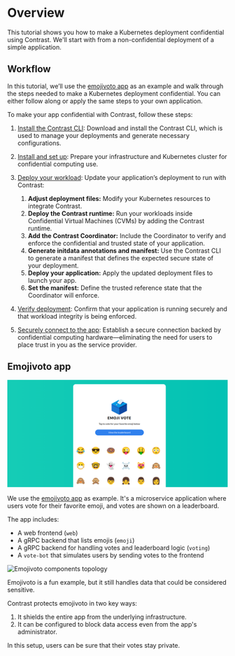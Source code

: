 # Overview

This tutorial shows you how to make a Kubernetes deployment confidential using Contrast.
We'll start with from a non-confidential deployment of a simple application.

## Workflow

In this tutorial, we’ll use the [emojivoto app](#emojivoto-app) as an example and walk through the steps needed to make a Kubernetes deployment confidential.
You can either follow along or apply the same steps to your own application.

To make your app confidential with Contrast, follow these steps:

1. [Install the Contrast CLI](../howto/install-cli.md):
   Download and install the Contrast CLI, which is used to manage your deployments and generate necessary configurations.

2. [Install and set up](../howto/cluster-setup/bare-metal.md):
   Prepare your infrastructure and Kubernetes cluster for confidential computing use.

3. [Deploy your workload](./deployment):
   Update your application’s deployment to run with Contrast:

   1. **Adjust deployment files:** Modify your Kubernetes resources to integrate Contrast.
   2. **Deploy the Contrast runtime:** Run your workloads inside Confidential Virtual Machines (CVMs) by adding the Contrast runtime.
   3. **Add the Contrast Coordinator:** Include the Coordinator to verify and enforce the confidential and trusted state of your application.
   4. **Generate initdata annotations and manifest:** Use the Contrast CLI to generate a manifest that defines the expected secure state of your deployment.
   5. **Deploy your application:** Apply the updated deployment files to launch your app.
   6. **Set the manifest:** Define the trusted reference state that the Coordinator will enforce.

4. [Verify deployment](./deployment.md#7-verify-deployment):
   Confirm that your application is running securely and that workload integrity is being enforced.

5. [Securely connect to the app](./deployment.md#8-connect-securely-to-the-frontend):
   Establish a secure connection backed by confidential computing hardware—eliminating the need for users to place trust in you as the service provider.

## Emojivoto app

![Screenshot of the Emojivoto UI](../_media/emoijvoto.png)

We use the [emojivoto app](https://github.com/BuoyantIO/emojivoto) as example.
It's a microservice application where users vote for their favorite emoji, and votes are shown on a leaderboard.

The app includes:

- A web frontend (`web`)
- A gRPC backend that lists emojis (`emoji`)
- A gRPC backend for handling votes and leaderboard logic (`voting`)
- A `vote-bot` that simulates users by sending votes to the frontend

![Emojivoto components topology](https://raw.githubusercontent.com/BuoyantIO/emojivoto/e490d5789086e75933a474b22f9723fbfa0b29ba/assets/emojivoto-topology.png)

Emojivoto is a fun example, but it still handles data that could be considered sensitive.

Contrast protects emojivoto in two key ways:

1. It shields the entire app from the underlying infrastructure.
2. It can be configured to block data access even from the app's administrator.

In this setup, users can be sure that their votes stay private.
